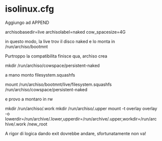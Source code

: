 # isolinux.cfg
Aggiungo ad APPEND

archisobasedir=live archisolabel=naked cow_spacesize=4G

in questo modo, la live trov il disco naked e lo monta in
/run/archiso/bootmnt

Purtroppo la compatibilita finisce qua, archiso crea 

mkdir /run/archiso/cowspace/persistent-naked

a mano monto filesystem.squashfs 

mount /run/archiso/bootmnt/live/filesystem.squashfs /run/archiso/cowspace/persistent-naked

e provo a montaro in rw

mkdir /run/archiso/.work
mkdir /run/archiso/.upper
mount -t overlay overlay -o lowerdir=/run/archive/.lower,upperdir=/run/archive/.upper,workdir=/run/archive/.work /new_root

A rigor di logica dando exit dovrebbe andare, sfortunatamente non va!

